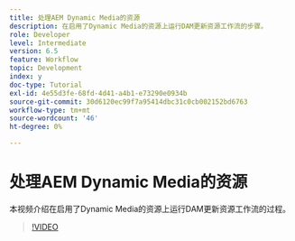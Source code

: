 ```yaml
---
title: 处理AEM Dynamic Media的资源
description: 在启用了Dynamic Media的资源上运行DAM更新资源工作流的步骤。
role: Developer
level: Intermediate
version: 6.5
feature: Workflow
topic: Development
index: y
doc-type: Tutorial
exl-id: 4e55d3fe-68fd-4d41-a4b1-e73290e0934b
source-git-commit: 30d6120ec99f7a95414dbc31c0cb002152bd6763
workflow-type: tm+mt
source-wordcount: '46'
ht-degree: 0%

---
```


# 处理AEM Dynamic Media的资源

本视频介绍在启用了Dynamic Media的资源上运行DAM更新资源工作流的过程。

>[!VIDEO](https://video.tv.adobe.com/v/335456?quality=12&learn=on)
